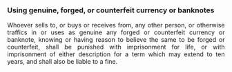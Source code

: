 ### Using genuine, forged, or counterfeit currency or banknotes
<div style="text-align: justify">

Whoever sells to, or buys or receives from, any other person, or otherwise traffics in or uses as genuine any forged or counterfeit currency or banknote, knowing or having reason to believe the same to be forged or counterfeit, shall be punished with imprisonment for life, or with imprisonment of either description for a term which may extend to ten years, and shall also be liable to a fine.

</div>
